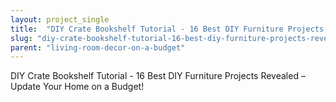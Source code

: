 ```yaml
---
layout: project_single
title:  "DIY Crate Bookshelf Tutorial - 16 Best DIY Furniture Projects Revealed – Update Your Home on a Budget!"
slug: "diy-crate-bookshelf-tutorial-16-best-diy-furniture-projects-revealed-update-your-home-on-a"
parent: "living-room-decor-on-a-budget"
---
```

DIY Crate Bookshelf Tutorial - 16 Best DIY Furniture Projects Revealed – Update Your Home on a Budget!